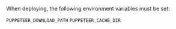 When deploying, the following environment variables must be set:

`PUPPETEER_DOWNLOAD_PATH`
`PUPPETEER_CACHE_DIR`
